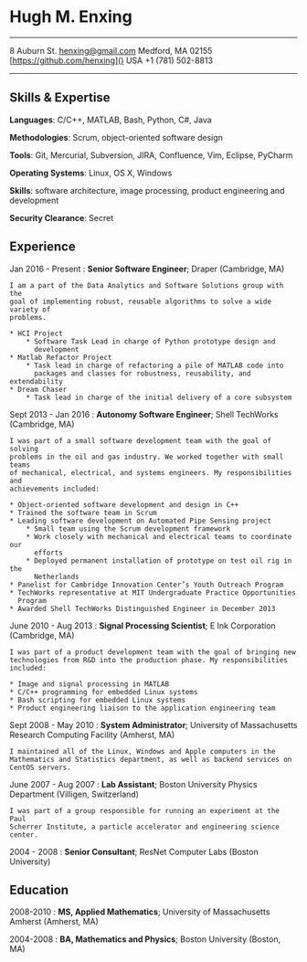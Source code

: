 Hugh M. Enxing
==============

-------------------     ------------------------------
8 Auburn St.                     [henxing@gmail.com]()
Medford, MA 02155       [https://github.com/henxing]()
USA                                  +1 (781) 502-8813
-------------------     ------------------------------

Skills & Expertise
------------------

**Languages**: C/C++, MATLAB, Bash, Python, C#, Java

**Methodologies**: Scrum, object-oriented software design

**Tools**: Git, Mercurial, Subversion, JIRA, Confluence, Vim, Eclipse, PyCharm

**Operating Systems**: Linux, OS X, Windows

**Skills**: software architecture, image processing, product engineering and development

**Security Clearance**: Secret

Experience
----------

Jan 2016 - Present
:   **Senior Software Engineer**; Draper (Cambridge, MA)


    I am a part of the Data Analytics and Software Solutions group with the
    goal of implementing robust, reusable algorithms to solve a wide variety of
    problems.

    * HCI Project
        * Software Task Lead in charge of Python prototype design and
          development
    * Matlab Refactor Project
        * Task lead in charge of refactoring a pile of MATLAB code into
          packages and classes for robustness, reusability, and extendability
    * Dream Chaser
        * Task lead in charge of the initial delivery of a core subsystem

Sept 2013 - Jan 2016
:   **Autonomy Software Engineer**; Shell TechWorks (Cambridge, MA)

    I was part of a small software development team with the goal of solving
    problems in the oil and gas industry. We worked together with small teams
    of mechanical, electrical, and systems engineers. My responsibilities and
    achievements included:

    * Object-oriented software development and design in C++
    * Trained the software team in Scrum
    * Leading software development on Automated Pipe Sensing project
        * Small team using the Scrum development framework
        * Work closely with mechanical and electrical teams to coordinate our
          efforts
        * Deployed permanent installation of prototype on test oil rig in the
          Netherlands
    * Panelist for Cambridge Innovation Center’s Youth Outreach Program
    * TechWorks representative at MIT Undergraduate Practice Opportunities
      Program
    * Awarded Shell TechWorks Distinguished Engineer in December 2013


June 2010 - Aug 2013
:   **Signal Processing Scientist**; E Ink Corporation (Cambridge, MA)

    I was part of a product development team with the goal of bringing new
    technologies from R&D into the production phase. My responsibilities
    included:

    * Image and signal processing in MATLAB
    * C/C++ programming for embedded Linux systems
    * Bash scripting for embedded Linux systems
    * Product engineering liaison to the application engineering team

Sept 2008 - May 2010
:   **System Administrator**; University of Massachusetts Research Computing Facility (Amherst, MA)

    I maintained all of the Linux, Windows and Apple computers in the
    Mathematics and Statistics department, as well as backend services on
    CentOS servers. 

June 2007 - Aug 2007 
:   **Lab Assistant**; Boston University Physics Department (Villigen, Switzerland)

    I was part of a group responsible for running an experiment at the Paul
    Scherrer Institute, a particle accelerator and engineering science center.

2004 - 2008
:   **Senior Consultant**; ResNet Computer Labs (Boston University)

Education
---------

2008-2010
:   **MS, Applied Mathematics**; University of Massachusetts Amherst (Amherst, MA)

2004-2008
:   **BA, Mathematics and Physics**; Boston University (Boston, MA)

